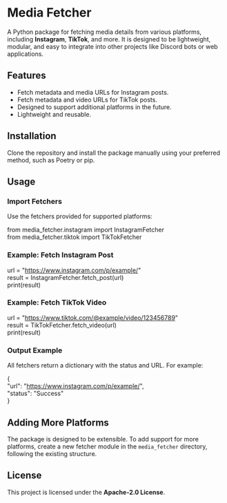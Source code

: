 # Media Fetcher

A Python package for fetching media details from various platforms, including **Instagram**, **TikTok**, and more. It is designed to be lightweight, modular, and easy to integrate into other projects like Discord bots or web applications.

## Features

- Fetch metadata and media URLs for Instagram posts.
- Fetch metadata and video URLs for TikTok posts.
- Designed to support additional platforms in the future.
- Lightweight and reusable.

## Installation

Clone the repository and install the package manually using your preferred method, such as Poetry or pip.

## Usage

### Import Fetchers
Use the fetchers provided for supported platforms:

from media_fetcher.instagram import InstagramFetcher  
from media_fetcher.tiktok import TikTokFetcher  

### Example: Fetch Instagram Post
url = "https://www.instagram.com/p/example/"  
result = InstagramFetcher.fetch_post(url)  
print(result)  

### Example: Fetch TikTok Video
url = "https://www.tiktok.com/@example/video/123456789"  
result = TikTokFetcher.fetch_video(url)  
print(result)  

### Output Example
All fetchers return a dictionary with the status and URL. For example:

{  
    "url": "https://www.instagram.com/p/example/",  
    "status": "Success"  
}  

## Adding More Platforms

The package is designed to be extensible. To add support for more platforms, create a new fetcher module in the `media_fetcher` directory, following the existing structure.

## License

This project is licensed under the **Apache-2.0 License**.
